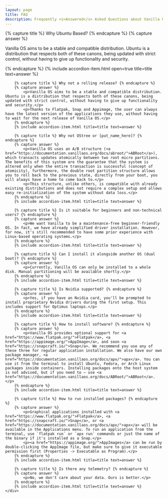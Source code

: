 ```yaml
---
layout: page
title: FAQ
description: Frequently <s>Answered</s> Asked Questions about Vanilla OS.
---
```


<div class="container hero-wrapper">
    <div class="accordion">
        {% capture title %} Why Ubuntu Based? {% endcapture %}
        {% capture answer %}
            <p>Vanilla OS aims to be a stable and compatible distribution. Ubuntu is a distribution that respects both of these canons, being updated with strict control, without having to give up functionality and security.</p>
        {% endcapture %}
        {% include accordion-item.html open=true title=title text=answer %}

        {% capture title %} Why not a rolling release? {% endcapture %}
        {% capture answer %}
            <p>Vanilla OS aims to be a stable and compatible distribution. Ubuntu is a distribution that respects both of these canons, being updated with strict control, without having to give up functionality and security.</p>
            <p>Thanks to Flatpak, Snap and Appimage, the user can always have the latest version of the applications they use, without having to wait for the next release of Vanilla OS.</p>
        {% endcapture %}
        {% include accordion-item.html title=title text=answer %}

        {% capture title %} Why not OStree or [put_name_here]? {% endcapture %}
        {% capture answer %}
            <p>Vanilla OS uses an A/B structure (<a href="https://documentation.vanillaos.org/docs/abroot/">ABRoot</a>), which transacts updates atomically between two root micro partitions. The benefits of this system are the guarantee that the system is altered only when the entire transaction is successful (concept of atomicity), furthermore, the double root partition structure allows you to roll back to the previous state, directly from your boot, you will always have a home to come back to.</p>
            <p>This structure, unlike others, is compatible with already existing distributions and does not require a complex setup and allows easy re-initialization of the system without data loss.</p>
        {% endcapture %}
        {% include accordion-item.html title=title text=answer %}

        {% capture title %} Is it suitable for beginners and non-technical users? {% endcapture %}
        {% capture answer %}
            <p>We want Vanilla to be a maintenance-free beginner-friendly OS. In fact, we have already simplified driver installation. However, for now, it's still recommended to have some prior experience with Linux-based operating systems.</p>
        {% endcapture %}
        {% include accordion-item.html title=title text=answer %}

        {% capture title %} Can I install it alongside another OS (dual boot)? {% endcapture %}
        {% capture answer %}
            <p>Currently, Vanilla OS can only be installed to a whole disk. Manual partitioning will be available shortly.</p>
        {% endcapture %}
        {% include accordion-item.html title=title text=answer %}

        {% capture title %} Is Nvidia supported? {% endcapture %}
        {% capture answer %}
            <p>Yes, if you have an Nvidia card, you'll be prompted to install proprietary Nvidia drivers during the first setup. This includes support for Optimus laptops.</p>
        {% endcapture %}
        {% include accordion-item.html title=title text=answer %}

        {% capture title %} How to install software? {% endcapture %}
        {% capture answer %}
            <p>Vanilla OS provides optional support for <a href="https://www.flatpak.org/">Flatpak</a>, <a href="https://appimage.org/">AppImage</a>, and soon <a href="https://snapcraft.io/">Snap</a>. We recommend you use any of these three for regular application installation. We also have our own package manager, <a href="https://documentation.vanillaos.org/docs/apx/">apx</a>. You can use it from the terminal to install Ubuntu, Fedora, or Arch Linux packages inside containers. Installing packages onto the host system is not advised, but if you need to — use <a href="https://documentation.vanillaos.org/docs/ABRoot/">ABRoot</a>.</p>
        {% endcapture %}
        {% include accordion-item.html title=title text=answer %}

        {% capture title %} How to run installed packages? {% endcapture %}
        {% capture answer %}
            <p>Graphical applications installed with <a href="https://www.flatpak.org/">Flatpak</a>, <a href="https://snapcraft.io/">Snap</a>, or <a href="https://documentation.vanillaos.org/docs/apx/">apx</a> will be available in the Applications menu. To run an application from the terminal, use `flatpak run` or `apx run` commands or just the name of the binary if it's installed as a Snap.</p>
            <p><a href="https://appimage.org/">AppImages</a> can be run by double-clicking the AppImage file, but make sure to give it executable permission first (Properties -> Executable as Program).</p>
        {% endcapture %}
        {% include accordion-item.html title=title text=answer %}

        {% capture title %} Is there any telemetry? {% endcapture %}
        {% capture answer %}
            <p>No, we don't care about your data. Ours is better.</p>
        {% endcapture %}
        {% include accordion-item.html title=title text=answer %}
    </div>
</div>
